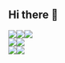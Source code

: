 ## Hi there 👋

<!--
**Unbbox/Unbbox** is a ✨ _special_ ✨ repository because its `README.md` (this file) appears on your GitHub profile.

Here are some ideas to get you started:

- 🔭 I’m currently working on ...
- 🌱 I’m currently learning ...
- 👯 I’m looking to collaborate on ...
- 🤔 I’m looking for help with ...
- 💬 Ask me about ...
- 📫 How to reach me: ...
- 😄 Pronouns: ...
- ⚡ Fun fact: ...
-->
<img src="https://img.shields.io/badge/HTML-20232a.svg?style=for-the-badge&logo=HTML5&logoColor=E34F26" /><img src="https://img.shields.io/badge/CSS-20232a.svg?style=for-the-badge&logo=CSS3&logoColor=1572B6" /><img src="https://img.shields.io/badge/JavaScript-20232a.svg?style=for-the-badge&logo=JavaScript&logoColor=F7DF1E" /><br>
<img src="https://img.shields.io/badge/Spring Boot-20232a.svg?style=for-the-badge&logo=Spring Boot&logoColor=6DB33F" /><img src="https://img.shields.io/badge/Oracle-20232a.svg?style=for-the-badge&logo=Oracle&logoColor=F80000" /><br>
<img src="https://img.shields.io/badge/Python-20232a.svg?style=for-the-badge&logo=Python&logoColor=3776AB" /><img src="https://img.shields.io/badge/Django-20232a.svg?style=for-the-badge&logo=Django&logoColor=092E20" />
